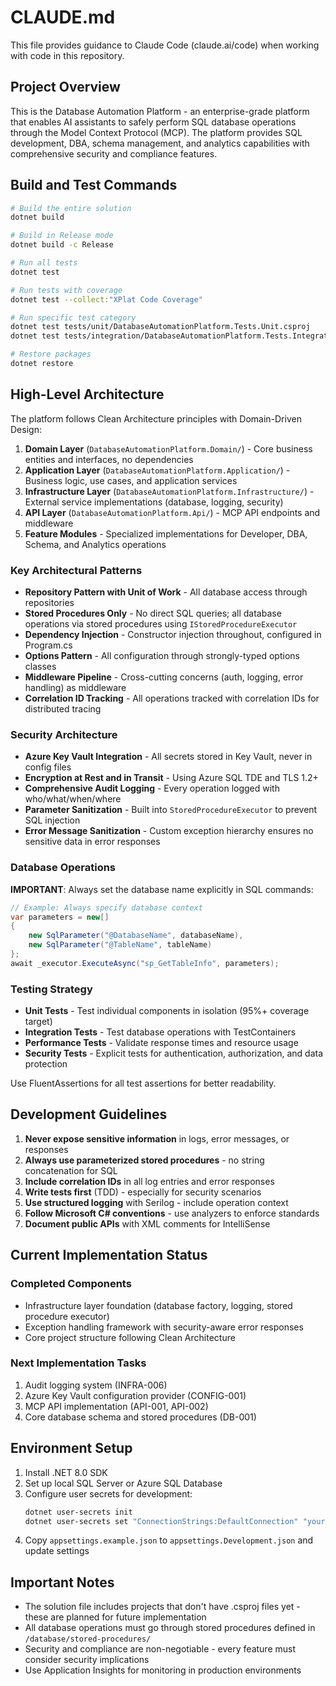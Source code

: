 # CLAUDE.md

This file provides guidance to Claude Code (claude.ai/code) when working with code in this repository.

## Project Overview

This is the Database Automation Platform - an enterprise-grade platform that enables AI assistants to safely perform SQL database operations through the Model Context Protocol (MCP). The platform provides SQL development, DBA, schema management, and analytics capabilities with comprehensive security and compliance features.

## Build and Test Commands

```bash
# Build the entire solution
dotnet build

# Build in Release mode
dotnet build -c Release

# Run all tests
dotnet test

# Run tests with coverage
dotnet test --collect:"XPlat Code Coverage"

# Run specific test category
dotnet test tests/unit/DatabaseAutomationPlatform.Tests.Unit.csproj
dotnet test tests/integration/DatabaseAutomationPlatform.Tests.Integration.csproj

# Restore packages
dotnet restore
```

## High-Level Architecture

The platform follows Clean Architecture principles with Domain-Driven Design:

1. **Domain Layer** (`DatabaseAutomationPlatform.Domain/`) - Core business entities and interfaces, no dependencies
2. **Application Layer** (`DatabaseAutomationPlatform.Application/`) - Business logic, use cases, and application services
3. **Infrastructure Layer** (`DatabaseAutomationPlatform.Infrastructure/`) - External service implementations (database, logging, security)
4. **API Layer** (`DatabaseAutomationPlatform.Api/`) - MCP API endpoints and middleware
5. **Feature Modules** - Specialized implementations for Developer, DBA, Schema, and Analytics operations

### Key Architectural Patterns

- **Repository Pattern with Unit of Work** - All database access through repositories
- **Stored Procedures Only** - No direct SQL queries; all database operations via stored procedures using `IStoredProcedureExecutor`
- **Dependency Injection** - Constructor injection throughout, configured in Program.cs
- **Options Pattern** - All configuration through strongly-typed options classes
- **Middleware Pipeline** - Cross-cutting concerns (auth, logging, error handling) as middleware
- **Correlation ID Tracking** - All operations tracked with correlation IDs for distributed tracing

### Security Architecture

- **Azure Key Vault Integration** - All secrets stored in Key Vault, never in config files
- **Encryption at Rest and in Transit** - Using Azure SQL TDE and TLS 1.2+
- **Comprehensive Audit Logging** - Every operation logged with who/what/when/where
- **Parameter Sanitization** - Built into `StoredProcedureExecutor` to prevent SQL injection
- **Error Message Sanitization** - Custom exception hierarchy ensures no sensitive data in error responses

### Database Operations

**IMPORTANT**: Always set the database name explicitly in SQL commands:
```csharp
// Example: Always specify database context
var parameters = new[]
{
    new SqlParameter("@DatabaseName", databaseName),
    new SqlParameter("@TableName", tableName)
};
await _executor.ExecuteAsync("sp_GetTableInfo", parameters);
```

### Testing Strategy

- **Unit Tests** - Test individual components in isolation (95%+ coverage target)
- **Integration Tests** - Test database operations with TestContainers
- **Performance Tests** - Validate response times and resource usage
- **Security Tests** - Explicit tests for authentication, authorization, and data protection

Use FluentAssertions for all test assertions for better readability.

## Development Guidelines

1. **Never expose sensitive information** in logs, error messages, or responses
2. **Always use parameterized stored procedures** - no string concatenation for SQL
3. **Include correlation IDs** in all log entries and error responses
4. **Write tests first** (TDD) - especially for security scenarios
5. **Use structured logging** with Serilog - include operation context
6. **Follow Microsoft C# conventions** - use analyzers to enforce standards
7. **Document public APIs** with XML comments for IntelliSense

## Current Implementation Status

### Completed Components
- Infrastructure layer foundation (database factory, logging, stored procedure executor)
- Exception handling framework with security-aware error responses
- Core project structure following Clean Architecture

### Next Implementation Tasks
1. Audit logging system (INFRA-006)
2. Azure Key Vault configuration provider (CONFIG-001)
3. MCP API implementation (API-001, API-002)
4. Core database schema and stored procedures (DB-001)

## Environment Setup

1. Install .NET 8.0 SDK
2. Set up local SQL Server or Azure SQL Database
3. Configure user secrets for development:
   ```bash
   dotnet user-secrets init
   dotnet user-secrets set "ConnectionStrings:DefaultConnection" "your-connection-string"
   ```
4. Copy `appsettings.example.json` to `appsettings.Development.json` and update settings

## Important Notes

- The solution file includes projects that don't have .csproj files yet - these are planned for future implementation
- All database operations must go through stored procedures defined in `/database/stored-procedures/`
- Security and compliance are non-negotiable - every feature must consider security implications
- Use Application Insights for monitoring in production environments